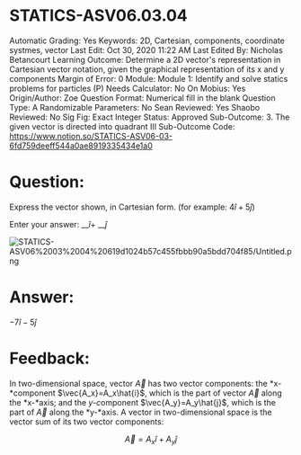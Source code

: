# STATICS-ASV06.03.04

Automatic Grading: Yes
Keywords: 2D, Cartesian, components, coordinate systmes, vector
Last Edit: Oct 30, 2020 11:22 AM
Last Edited By: Nicholas Betancourt
Learning Outcome: Determine a 2D vector's representation in Cartesian vector notation, given the graphical representation of its x and y components
Margin of Error: 0
Module: Module 1: Identify and solve statics problems for particles (P)
Needs Calculator: No
On Mobius: Yes
Origin/Author: Zoe
Question Format: Numerical fill in the blank
Question Type: A
Randomizable Parameters: No
Sean Reviewed: Yes
Shaobo Reviewed: No
Sig Fig: Exact Integer
Status: Approved
Sub-Outcome: 3. The given vector is directed into quadrant III
Sub-Outcome Code: https://www.notion.so/STATICS-ASV06-03-6fd759deeff544a0ae8919335434e1a0

# Question:

Express the vector shown, in Cartesian form. (for example: $4\hat{i}+5\hat{j}$)

Enter your answer: __$\hat{i}$+ __$\hat{j}$

![STATICS-ASV06%2003%2004%20619d1024b57c455fbbb90a5bdd704f85/Untitled.png](STATICS-ASV06%2003%2004%20619d1024b57c455fbbb90a5bdd704f85/Untitled.png)

# Answer:

$-7\hat{i}-5\hat{j}$

# Feedback:

In two-dimensional space, vector $\vec{A}$ has two vector components: the *x-*component $\vec{A_x}=A_x\hat{i}$, which is the part of vector $\vec{A}$ along the *x-*axis; and the *y-c*omponent $\vec{A_y}=A_y\hat{j}$, which is the part of $\vec{A}$ along the *y-*axis. A vector in two-dimensional space is the vector sum of its two vector components:

$$\vec{A}=A_x\hat{i}+A_y\hat{j}$$